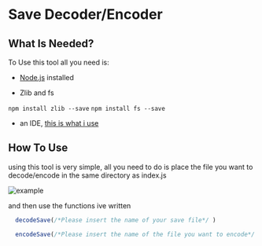 # Save Decoder/Encoder

## What Is Needed?

To Use this tool all you need is:

- [Node.js](https://nodejs.org/en/) installed

- Zlib and fs

`npm install zlib --save`
`npm install fs --save`

- an IDE, [this is what i use](https://code.visualstudio.com/)

## How To Use

using this tool is very simple, all you need to do is place the file you want to decode/encode in the same directory as index.js

![example](https://media.discordapp.net/attachments/692142942856544288/771058089323266088/unknown.png)

and then use the functions ive written

````js
  decodeSave(/*Please insert the name of your save file*/ )

  encodeSave(/*Please insert the name of the file you want to encode*/ )```
````
